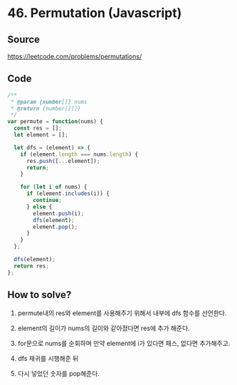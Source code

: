 # 46. Permutation (Javascript)

## Source

https://leetcode.com/problems/permutations/

## Code

```javascript
/**
 * @param {number[]} nums
 * @return {number[][]}
 */
var permute = function(nums) {
  const res = [];
  let element = [];

  let dfs = (element) => {
    if (element.length === nums.length) {
      res.push([...element]);
      return;
    }

    for (let i of nums) {
      if (element.includes(i)) {
        continue;
      } else {
        element.push(i);
        dfs(element);
        element.pop();
      }
    }
  };

  dfs(element);
  return res;
};
```

## How to solve?

1. permute내의 res와 element를 사용해주기 위해서 내부에 dfs 함수를 선언한다.

2. element의 길이가 nums의 길이와 같아졌다면 res에 추가 해준다.

3. for문으로 nums를 순회하며 만약 element에 i가 있다면 패스, 없다면 추가해주고.

4. dfs 재귀를 시행해준 뒤

5. 다시 넣었던 숫자를 pop해준다.